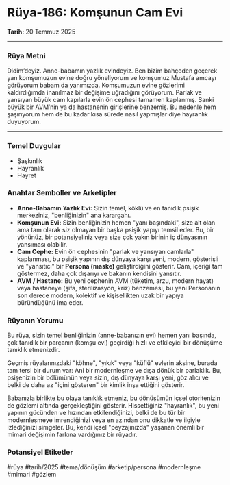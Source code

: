 # Rüya-186: Komşunun Cam Evi
**Tarih:** 20 Temmuz 2025

---
### Rüya Metni
Didim’deyiz. Anne-babamın yazlık evindeyiz. Ben bizim bahçeden geçerek yan komşumuzun evine doğru yöneliyorum ve komşumuz Mustafa amcayı görüyorum babam da yanımızda. Komşumuzun evine gözlerimi kaldırdığımda inanılmaz bir değişime uğradığını görüyorum. Parlak ve yansıyan büyük cam kapılarla evin ön cephesi tamamen kaplanmış. Sanki büyük bir AVM’nin ya da hastanenin girişlerine benzemiş. Bu nedenle hem şaşırıyorum hem de bu kadar kısa sürede nasıl yapmışlar diye hayranlık duyuyorum.

---
### Temel Duygular
* Şaşkınlık
* Hayranlık
* Hayret

### Anahtar Semboller ve Arketipler
* **Anne-Babamın Yazlık Evi:** Sizin temel, köklü ve en tanıdık psişik merkeziniz, "benliğinizin" ana karargahı.
* **Komşunun Evi:** Sizin benliğinizin hemen "yanı başındaki", size ait olan ama tam olarak siz olmayan bir başka psişik yapıyı temsil eder. Bu, bir yönünüz, bir potansiyeliniz veya size çok yakın birinin iç dünyasının yansıması olabilir.
* **Cam Cephe:** Evin ön cephesinin "parlak ve yansıyan camlarla" kaplanması, bu psişik yapının dış dünyaya karşı yeni, modern, gösterişli ve "yansıtıcı" bir **Persona (maske)** geliştirdiğini gösterir. Cam, içeriği tam göstermez, daha çok dışarıyı ve bakanın kendisini yansıtır.
* **AVM / Hastane:** Bu yeni cephenin AVM (tüketim, arzu, modern hayat) veya hastaneye (şifa, sterilizasyon, kriz) benzemesi, bu yeni Personanın son derece modern, kolektif ve kişisellikten uzak bir yapıya büründüğünü ima eder.

### Rüyanın Yorumu
Bu rüya, sizin temel benliğinizin (anne-babanızın evi) hemen yanı başında, çok tanıdık bir parçanın (komşu evi) geçirdiği hızlı ve etkileyici bir dönüşüme tanıklık etmenizdir.

Geçmiş rüyalarınızdaki "köhne", "yıkık" veya "küflü" evlerin aksine, burada tam tersi bir durum var: Ani bir modernleşme ve dışa dönük bir parlaklık. Bu, psişenizin bir bölümünün veya sizin, dış dünyaya karşı yeni, göz alıcı ve belki de daha az "içini gösteren" bir kimlik inşa ettiğini gösterir.

Babanızla birlikte bu olaya tanıklık etmeniz, bu dönüşümün içsel otoritenizin de gözlemi altında gerçekleştiğini gösterir. Hissettiğiniz "hayranlık", bu yeni yapının gücünden ve hızından etkilendiğinizi, belki de bu tür bir modernleşmeye imrendiğinizi veya en azından onu dikkatle ve ilgiyle izlediğinizi simgeler. Bu, kendi içsel "peyzajınızda" yaşanan önemli bir mimari değişimin farkına vardığınız bir rüyadır.

### Potansiyel Etiketler
#rüya #tarih/2025 #tema/dönüşüm #arketip/persona #modernleşme #mimari #gözlem